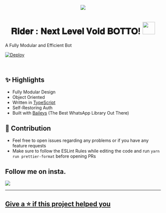 <div align="center">

  <img src="https://64.media.tumblr.com/acde1cb4db2b48f86aa4e8a5e2ed2602/601eb147a89ddcf5-e8/s540x810/c730b4959adb710b586cd0064c6c5f9a3fe24b73.gifv" border="0"></a>


<h1 align="center">𝐑𝐢𝐝𝐞𝐫 : 𝐍𝐞𝐱𝐭 𝐋𝐞𝐯𝐞𝐥 𝐕𝐨𝐢𝐝 𝐁𝐎𝐓𝐓𝐎! <img src="https://c.tenor.com/ugLhmXer8ycAAAAC/fate-rider.gif" style="border-radius:5;" width="40px" alt=""><br></h1>
<p align="center">


<div align="left">
  
A Fully Modular and Efficient Bot <br>
  
[![Deploy](https://www.herokucdn.com/deploy/button.png)](https://heroku.com/deploy)



<div align="left">
<br/>

## ✨ Highlights

-   Fully Modular Design
-   Object Oriented
-   Written in [TypeScript](https://www.typescriptlang.org/)
-   Self-Restoring Auth
-   Built with [Baileys](https://github.com/adiwajshing/baileys) (The Best
    WhatsApp Library Out There)
    
## 💪 Contribution

-   Feel free to open issues regarding any problems or if you have any feature
    requests
-   Make sure to follow the ESLint Rules while editing the code and run
    `yarn run prettier-format` before opening PRs

## Follow me on insta.
<p align="left">
  <a href="https://instagram.com/on11._.sama"><img src="https://img.shields.io/badge/Instagram-E4405F?style=for-the-badge&logo=instagram&logoColor=white"/><br>
    
--------

## Give a ⭐ if this project helped you
